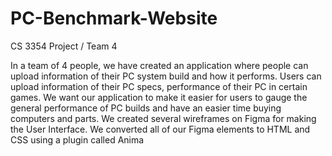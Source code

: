 # PC-Benchmark-Website
CS 3354 Project / Team 4

In a team of 4 people, we have created an application where people can upload information of their PC system build and how it performs.
Users can upload information of their PC specs, performance of their PC in certain games. 
We want our application to make it easier for users to gauge the general performance of PC builds and have an easier time buying computers and parts. 
We created several wireframes on Figma for making the User Interface. We converted all of our Figma elements to HTML and CSS using a plugin called Anima
